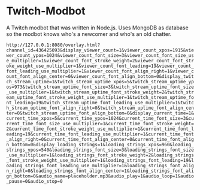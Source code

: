 # Twitch-Modbot
A Twitch modbot that was written in Node.js. Uses MongoDB as database so the modbot knows who's a newcomer and who's an old chatter.

``http://127.0.0.1:8080/overlay.html?channel_id=436425093&display_viewer_count=1&viewer_count_xpos=1915&viewer_count_ypos=1024&viewer_count_font_size=3&viewer_count_font_size_use_multiplier=1&viewer_count_font_stroke_weight=2&viewer_count_font_stroke_weight_use_multiplier=1&viewer_count_font_leading=19&viewer_count_font_leading_use_multiplier=1&viewer_count_font_align_right=1&viewer_count_font_align_center=0&viewer_count_font_align_bottom=0&display_twitch_stream_uptime=1&twitch_stream_uptime_xpos=5&twitch_stream_uptime_ypos=973&twitch_stream_uptime_font_size=3&twitch_stream_uptime_font_size_use_multiplier=1&twitch_stream_uptime_font_stroke_weight=2&twitch_stream_uptime_font_stroke_weight_use_multiplier=1&twitch_stream_uptime_font_leading=19&twitch_stream_uptime_font_leading_use_multiplier=1&twitch_stream_uptime_font_align_right=0&twitch_stream_uptime_font_align_center=0&twitch_stream_uptime_font_align_bottom=0&display_current_time=1&current_time_xpos=5&current_time_ypos=1024&current_time_font_size=3&current_time_font_size_use_multiplier=1&current_time_font_stroke_weight=2&current_time_font_stroke_weight_use_multiplier=1&current_time_font_leading=19&current_time_font_leading_use_multiplier=1&current_time_font_align_right=0&current_time_font_align_center=0&current_time_font_align_bottom=0&display_loading_strings=1&loading_strings_xpos=960&loading_strings_ypos=540&loading_strings_font_size=3&loading_strings_font_size_use_multiplier=1&loading_strings_font_stroke_weight=2&loading_strings_font_stroke_weight_use_multiplier=1&loading_strings_font_leading=19&loading_strings_font_leading_use_multiplier=1&loading_strings_font_align_right=0&loading_strings_font_align_center=1&loading_strings_font_align_bottom=0&audio_name=placeholder.mp3&audio_play=1&audio_loop=1&audio_pause=0&audio_stop=0``
